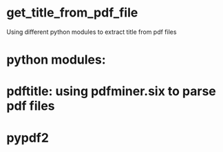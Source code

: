 # get_title_from_pdf_file

Using different python modules to extract title from pdf files

# python modules:
# pdftitle: using pdfminer.six to parse pdf files
# pypdf2
